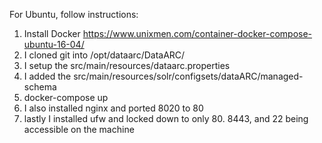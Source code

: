 For Ubuntu, follow instructions:
1. Install Docker https://www.unixmen.com/container-docker-compose-ubuntu-16-04/
2. I cloned git into /opt/dataarc/DataARC/
3. I setup the src/main/resources/dataarc.properties
4. I added the src/main/resources/solr/configsets/dataARC/managed-schema
5. docker-compose up
6. I also installed nginx and ported 8020 to 80
7. lastly I installed ufw and locked down to only 80. 8443, and 22 being accessible on the machine
